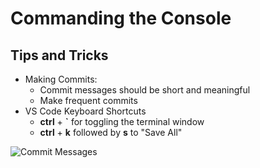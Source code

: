 # Commanding the Console

## Tips and Tricks

- Making Commits:
    - Commit messages should be short and meaningful 
    - Make frequent commits
- VS Code Keyboard Shortcuts
    - **ctrl** + **`** for toggling the terminal window
    - **ctrl** + **k** followed by **s** to "Save All"

![Commit Messages](https://imgs.xkcd.com/comics/git_commit.png)
